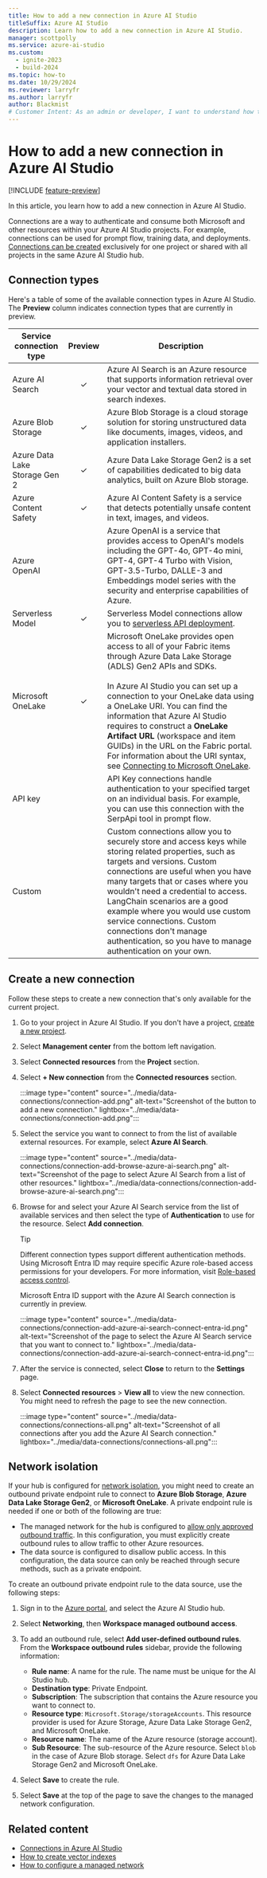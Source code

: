 ```yaml
---
title: How to add a new connection in Azure AI Studio
titleSuffix: Azure AI Studio
description: Learn how to add a new connection in Azure AI Studio.
manager: scottpolly
ms.service: azure-ai-studio
ms.custom:
  - ignite-2023
  - build-2024
ms.topic: how-to
ms.date: 10/29/2024
ms.reviewer: larryfr
ms.author: larryfr
author: Blackmist
# Customer Intent: As an admin or developer, I want to understand how to add new connections in Azure AI Studio.
---
```


# How to add a new connection in Azure AI Studio

[!INCLUDE [feature-preview](../includes/feature-preview.md)]

In this article, you learn how to add a new connection in Azure AI Studio.

Connections are a way to authenticate and consume both Microsoft and other resources within your Azure AI Studio projects. For example, connections can be used for prompt flow, training data, and deployments. [Connections can be created](../how-to/connections-add.md) exclusively for one project or shared with all projects in the same Azure AI Studio hub. 

## Connection types

Here's a table of some of the available connection types in Azure AI Studio. The __Preview__ column indicates connection types that are currently in preview.

| Service connection type | Preview | Description |
| --- |:---:| --- |
| Azure AI Search | ✓ |  Azure AI Search is an Azure resource that supports information retrieval over your vector and textual data stored in search indexes. |
| Azure Blob Storage | ✓ | Azure Blob Storage is a cloud storage solution for storing unstructured data like documents, images, videos, and application installers. |
| Azure Data Lake Storage Gen 2 | ✓ | Azure Data Lake Storage Gen2 is a set of capabilities dedicated to big data analytics, built on Azure Blob storage. |
| Azure Content Safety | ✓ | Azure AI Content Safety is a service that detects potentially unsafe content in text, images, and videos. |
| Azure OpenAI || Azure OpenAI is a service that provides access to OpenAI's models including the GPT-4o, GPT-4o mini, GPT-4, GPT-4 Turbo with Vision, GPT-3.5-Turbo, DALLE-3 and Embeddings model series with the security and enterprise capabilities of Azure. |
| Serverless Model | ✓ | Serverless Model connections allow you to [serverless API deployment](deploy-models-serverless.md). |
| Microsoft OneLake | ✓ | Microsoft OneLake provides open access to all of your Fabric items through Azure Data Lake Storage (ADLS) Gen2 APIs and SDKs.<br/><br/>In Azure AI Studio you can set up a connection to your OneLake data using a OneLake URI. You can find the information that Azure AI Studio requires to construct a __OneLake Artifact URL__ (workspace and item GUIDs) in the URL on the Fabric portal. For information about the URI syntax, see [Connecting to Microsoft OneLake](/fabric/onelake/onelake-access-api). |
| API key || API Key connections handle authentication to your specified target on an individual basis. For example, you can use this connection with the SerpApi tool in prompt flow.  |
| Custom || Custom connections allow you to securely store and access keys while storing related properties, such as targets and versions. Custom connections are useful when you have many targets that or cases where you wouldn't need a credential to access. LangChain scenarios are a good example where you would use custom service connections. Custom connections don't manage authentication, so you have to manage authentication on your own. |

## Create a new connection

Follow these steps to create a new connection that's only available for the current project.

1. Go to your project in Azure AI Studio. If you don't have a project, [create a new project](./create-projects.md).
1. Select __Management center__ from the bottom left navigation.
1. Select __Connected resources__ from the __Project__ section. 
1. Select __+ New connection__ from the __Connected resources__ section.

    :::image type="content" source="../media/data-connections/connection-add.png" alt-text="Screenshot of the button to add a new connection." lightbox="../media/data-connections/connection-add.png":::

1. Select the service you want to connect to from the list of available external resources. For example, select __Azure AI Search__.

    :::image type="content" source="../media/data-connections/connection-add-browse-azure-ai-search.png" alt-text="Screenshot of the page to select Azure AI Search from a list of other resources." lightbox="../media/data-connections/connection-add-browse-azure-ai-search.png":::

1. Browse for and select your Azure AI Search service from the list of available services and then select the type of __Authentication__ to use for the resource. Select __Add connection__.

    > [!TIP]
    > Different connection types support different authentication methods. Using Microsoft Entra ID may require specific Azure role-based access permissions for your developers. For more information, visit [Role-based access control](../concepts/rbac-ai-studio.md#scenario-connections-using-microsoft-entra-id-authentication).
    >
    > Microsoft Entra ID support with the Azure AI Search connection is currently in preview.

    :::image type="content" source="../media/data-connections/connection-add-azure-ai-search-connect-entra-id.png" alt-text="Screenshot of the page to select the Azure AI Search service that you want to connect to." lightbox="../media/data-connections/connection-add-azure-ai-search-connect-entra-id.png":::

1. After the service is connected, select __Close__ to return to the __Settings__ page.
1. Select __Connected resources__ > __View all__ to view the new connection. You might need to refresh the page to see the new connection.

    :::image type="content" source="../media/data-connections/connections-all.png" alt-text="Screenshot of all connections after you add the Azure AI Search connection." lightbox="../media/data-connections/connections-all.png":::

## Network isolation

If your hub is configured for [network isolation](configure-managed-network.md), you might need to create an outbound private endpoint rule to connect to __Azure Blob Storage__, __Azure Data Lake Storage Gen2__, or __Microsoft OneLake__. A private endpoint rule is needed if one or both of the following are true:

- The managed network for the hub is configured to [allow only approved outbound traffic](configure-managed-network.md#configure-a-managed-virtual-network-to-allow-only-approved-outbound). In this configuration, you must explicitly create outbound rules to allow traffic to other Azure resources.
- The data source is configured to disallow public access. In this configuration, the data source can only be reached through secure methods, such as a private endpoint.

To create an outbound private endpoint rule to the data source, use the following steps:

1. Sign in to the [Azure portal](https://portal.azure.com), and select the Azure AI Studio hub.
1. Select __Networking__, then __Workspace managed outbound access__.
1. To add an outbound rule, select __Add user-defined outbound rules__. From the __Workspace outbound rules__ sidebar, provide the following information:
    
    - __Rule name__: A name for the rule. The name must be unique for the AI Studio hub.
    - __Destination type__: Private Endpoint.
    - __Subscription__: The subscription that contains the Azure resource you want to connect to.
    - __Resource type__: `Microsoft.Storage/storageAccounts`. This resource provider is used for Azure Storage, Azure Data Lake Storage Gen2, and Microsoft OneLake.
    - __Resource name__: The name of the Azure resource (storage account).
    - __Sub Resource__: The sub-resource of the Azure resource. Select `blob` in the case of Azure Blob storage. Select `dfs` for Azure Data Lake Storage Gen2 and Microsoft OneLake. 
  
1. Select __Save__ to create the rule.

1. Select __Save__ at the top of the page to save the changes to the managed network configuration.

## Related content

- [Connections in Azure AI Studio](../concepts/connections.md)
- [How to create vector indexes](../how-to/index-add.md)
- [How to configure a managed network](configure-managed-network.md)

